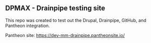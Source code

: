 ## DPMAX - Drainpipe testing site
This repo was created to test out the Drupal, Drainpipe, GitHub, and Pantheon integration.


Pantheon site: https://dev-mm-drainpipe.pantheonsite.io/